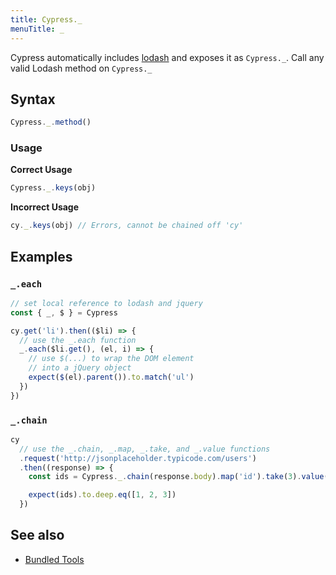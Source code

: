 ```yaml
---
title: Cypress._
menuTitle: _
---
```


Cypress automatically includes [lodash](https://lodash.com/) and exposes it as `Cypress._`. Call any valid Lodash method on `Cypress._`

## Syntax

```javascript
Cypress._.method()
```

### Usage

**<Icon name="check-circle" color="green"></Icon> Correct Usage**

```javascript
Cypress._.keys(obj)
```

**<Icon name="exclamation-triangle" color="red"></Icon> Incorrect Usage**

```javascript
cy._.keys(obj) // Errors, cannot be chained off 'cy'
```

## Examples

### `_.each`

```javascript
// set local reference to lodash and jquery
const { _, $ } = Cypress

cy.get('li').then(($li) => {
  // use the _.each function
  _.each($li.get(), (el, i) => {
    // use $(...) to wrap the DOM element
    // into a jQuery object
    expect($(el).parent()).to.match('ul')
  })
})
```

### `_.chain`

```javascript
cy
  // use the _.chain, _.map, _.take, and _.value functions
  .request('http://jsonplaceholder.typicode.com/users')
  .then((response) => {
    const ids = Cypress._.chain(response.body).map('id').take(3).value()

    expect(ids).to.deep.eq([1, 2, 3])
  })
```

## See also

- [Bundled Tools](/guides/references/bundled-tools)

